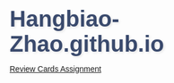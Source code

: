 # Hangbiao-Zhao.github.io

<p><a href="/BasicWebDev/Review Cards Assignment.html" target="black">Review Cards Assignment</a></p>
<!DOCTYPE html>
<html lang="en">
<head>
    <meta charset="UTF-8">
    <meta name="viewport" content="width=device-width, initial-scale=1.0">
    <title>Interactive Flash Cards</title>
    <style>
        * {
            margin: 0;
            padding: 0;
            box-sizing: border-box;
            font-family: 'Poppins', sans-serif;
        }
        
        body {
            background: linear-gradient(135deg, #f5f7fa 0%, #c3cfe2 100%);
            min-height: 100vh;
            padding: 40px 20px;
        }
        
        .header {
            text-align: center;
            margin-bottom: 40px;
            transform: translateY(-50px);
            opacity: 0;
            animation: slideIn 1s forwards 0.5s;
        }
        
        @keyframes slideIn {
            to {
                transform: translateY(0);
                opacity: 1;
            }
        }
        
        h1 {
            font-size: 2.5rem;
            color: #3a4a6d;
            margin-bottom: 10px;
            text-shadow: 2px 2px 4px rgba(0,0,0,0.1);
        }
        
        .subtitle {
            color: #6c757d;
            font-size: 1.1rem;
        }
        
        .cards-container {
            display: grid;
            grid-template-columns: repeat(auto-fill, minmax(300px, 1fr));
            gap: 25px;
            max-width: 1300px;
            margin: 0 auto;
        }
        
        .card {
            background: white;
            border-radius: 15px;
            box-shadow: 0 10px 20px rgba(0,0,0,0.1);
            padding: 25px;
            height: 200px;
            position: relative;
            overflow: hidden;
            transition: all 0.5s ease;
            transform: scale(0.95);
            opacity: 0;
            animation: cardAppear 0.8s forwards;
        }
        
        @keyframes cardAppear {
            to {
                transform: scale(1);
                opacity: 1;
            }
        }
        
        .card:nth-child(1) { animation-delay: 0.8s; }
        .card:nth-child(2) { animation-delay: 1s; }
        .card:nth-child(3) { animation-delay: 1.2s; }
        .card:nth-child(4) { animation-delay: 1.4s; }
        .card:nth-child(5) { animation-delay: 1.6s; }
        .card:nth-child(6) { animation-delay: 1.8s; }
        .card:nth-child(7) { animation-delay: 2s; }
        .card:nth-child(8) { animation-delay: 2.2s; }
        
        .question {
            font-size: 1.3rem;
            font-weight: 600;
            color: #2c3e50;
            margin-bottom: 15px;
            transition: all 0.4s ease;
        }
        
        .answer {
            position: absolute;
            top: 100%;
            left: 0;
            width: 100%;
            height: 100%;
            padding: 25px;
            background: #3a4a6d;
            color: white;
            display: flex;
            align-items: center;
            transition: all 0.4s ease;
            border-radius: 15px;
            opacity: 0;
        }
        
        .card:hover {
            transform: translateY(-10px);
            box-shadow: 0 15px 30px rgba(0,0,0,0.15);
        }
        
        .card:hover .question {
            transform: translateY(-40px);
            opacity: 0;
        }
        
        .card:hover .answer {
            top: 0;
            opacity: 1;
        }
        
        .welcome-animation {
            position: fixed;
            top: 0;
            left: 0;
            width: 100%;
            height: 100%;
            background: #3a4a6d;
            display: flex;
            justify-content: center;
            align-items: center;
            flex-direction: column;
            z-index: 1000;
            animation: fadeOut 1s forwards 2s;
        }
        
        @keyframes fadeOut {
            to {
                opacity: 0;
                visibility: hidden;
            }
        }
        
        .welcome-text {
            color: white;
            font-size: 3rem;
            margin-bottom: 20px;
            transform: scale(0);
            animation: scaleIn 0.5s forwards 0.5s;
        }
        
        @keyframes scaleIn {
            to {
                transform: scale(1);
            }
        }
        
        .loading-bar {
            width: 200px;
            height: 4px;
            background: rgba(255,255,255,0.3);
            border-radius: 2px;
            overflow: hidden;
        }
        
        .loading-progress {
            height: 100%;
            width: 0;
            background: white;
            animation: load 1.5s forwards;
        }
        
        @keyframes load {
            to {
                width: 100%;
            }
        }
    </style>
</head>
<body>
    <div class="welcome-animation">
        <div class="welcome-text">Flash Cards</div>
        <div class="loading-bar">
            <div class="loading-progress"></div>
        </div>
    </div>
    
    <div class="header">
        <h1>JavaScript Concepts Review</h1>
        <p class="subtitle">Hover over cards to reveal answers</p>
    </div>
    
    <div class="cards-container">
        <div class="card">
            <div class="question">What is the difference between let, const, and var?</div>
            <div class="answer">
                <p><strong>var</strong> is function-scoped and hoisted. <strong>let</strong> and <strong>const</strong> are block-scoped. <strong>const</strong> cannot be reassigned after declaration, while <strong>let</strong> can.</p>
            </div>
        </div>
        
        <div class="card">
            <div class="question">What is closure in JavaScript?</div>
            <div class="answer">
                <p>A closure is a function that has access to its own scope, the outer function's variables, and global variables, even after the outer function has returned.</p>
            </div>
        </div>
        
        <div class="card">
            <div class="question">Explain the event loop in JavaScript</div>
            <div class="answer">
                <p>The event loop is what allows JavaScript to be non-blocking despite being single-threaded. It handles asynchronous callbacks by placing them in a queue to be executed after the call stack is empty.</p>
            </div>
        </div>
        
        <div class="card">
            <div class="question">What is hoisting in JavaScript?</div>
            <div class="answer">
                <p>Hoisting is JavaScript's behavior of moving declarations to the top of their scope before code execution. Only declarations are hoisted, not initializations.</p>
            </div>
        </div>
        
        <div class="card">
            <div class="question">What are promises in JavaScript?</div>
            <div class="answer">
                <p>Promises are objects representing the eventual completion (or failure) of an asynchronous operation. They can be in one of three states: pending, fulfilled, or rejected.</p>
            </div>
        </div>
        
        <div class="card">
            <div class="question">What is the difference between == and ===?</div>
            <div class="answer">
                <p><strong>==</strong> performs type coercion before comparing values, while <strong>===</strong> (strict equality) checks both value and type without coercion.</p>
            </div>
        </div>
        
        <div class="card">
            <div class="question">What is the 'this' keyword in JavaScript?</div>
            <div class="answer">
                <p>The 'this' keyword refers to the object it belongs to. Its value depends on how a function is called: in a method, 'this' refers to the owner object; in a function, it refers to the global object (or undefined in strict mode).</p>
            </div>
        </div>
        
        <div class="card">
            <div class="question">What are template literals?</div>
            <div class="answer">
                <p>Template literals are string literals allowing embedded expressions, created with backticks (`). They support multi-line strings and string interpolation with ${expression} syntax.</p>
            </div>
        </div>
    </div>
</body>
</html>
